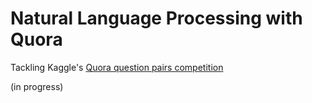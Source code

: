 # Natural Language Processing with Quora

Tackling Kaggle's [Quora question pairs competition](https://www.kaggle.com/c/quora-question-pairs)

(in progress) 
